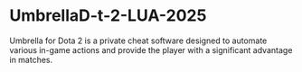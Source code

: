 # UmbrellaD-t-2-LUA-2025
Umbrеllа for Dоtа 2 is a privаtе сhеаt software designed to automate various in-game actions and provide the player with a significant advantage in matches.
